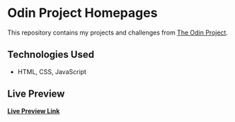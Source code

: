 # Odin Project Homepages

This repository contains my projects and challenges from [The Odin Project](https://www.theodinproject.com/).

## Technologies Used
- HTML, CSS, JavaScript

## Live Preview
**[Live Preview Link](https://xxemat20xx.github.io/Homepage/)**


